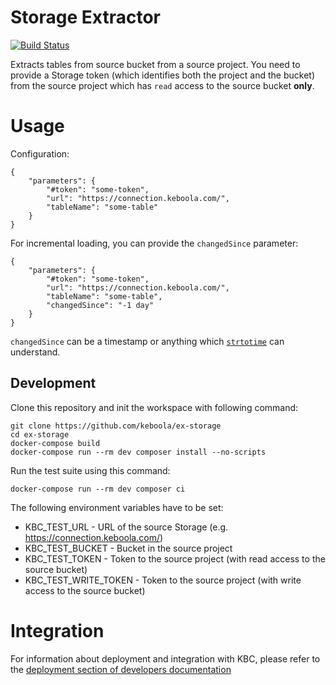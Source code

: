 # Storage Extractor

[![Build Status](https://travis-ci.org/keboola/ex-storage.svg?branch=master)](https://travis-ci.org/keboola/ex-storage)

Extracts tables from source bucket from a source project. You need to provide a Storage
token (which identifies both the project and the bucket) from the source project which 
has `read` access to the source bucket **only**.

# Usage

Configuration:

```
{
	"parameters": {
		"#token": "some-token",
		"url": "https://connection.keboola.com/",
		"tableName": "some-table"
	}
}
```

For incremental loading, you can provide the `changedSince` parameter:

```
{
	"parameters": {
		"#token": "some-token",
		"url": "https://connection.keboola.com/",
		"tableName": "some-table",
		"changedSince": "-1 day"
	}
}
```

`changedSince` can be a timestamp or anything which 
[`strtotime`](http://php.net/manual/en/function.strtotime.php) can understand.

## Development

Clone this repository and init the workspace with following command:

```
git clone https://github.com/keboola/ex-storage
cd ex-storage
docker-compose build
docker-compose run --rm dev composer install --no-scripts
```

Run the test suite using this command:

```
docker-compose run --rm dev composer ci
```

The following environment variables have to be set:

- KBC_TEST_URL - URL of the source Storage (e.g. https://connection.keboola.com/)
- KBC_TEST_BUCKET - Bucket in the source project
- KBC_TEST_TOKEN - Token to the source project (with read access to the source bucket)
- KBC_TEST_WRITE_TOKEN - Token to the source project (with write access to the source bucket)

# Integration

For information about deployment and integration with KBC, please refer to the [deployment section of developers documentation](https://developers.keboola.com/extend/component/deployment/)
